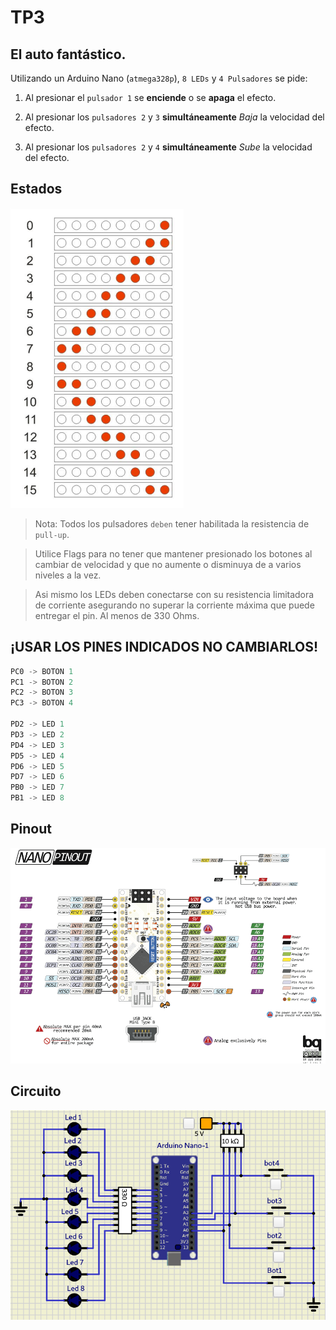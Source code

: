 # TP3

## El auto fantástico. 

Utilizando un Arduino Nano (`atmega328p`), `8 LEDs` y `4 Pulsadores` se pide:

1. Al presionar el `pulsador 1` se **enciende** o se **apaga** el efecto.

2.  Al presionar los `pulsadores 2` y `3` **simultáneamente** *Baja* la velocidad del efecto.

3. Al presionar los `pulsadores 2` y `4` **simultáneamente** *Sube* la velocidad del efecto.

## Estados
![estados](estados.png "estados")

> Nota: Todos los pulsadores `deben` tener habilitada la resistencia de `pull-up`.

> Utilice Flags para no tener que mantener presionado los botones al cambiar de velocidad y que no aumente o disminuya de a varios niveles a la vez. 

> Asi mismo los LEDs deben conectarse con su resistencia limitadora de corriente asegurando no superar la corriente máxima que puede entregar el pin. Al menos de 330 Ohms.

## ¡USAR LOS PINES INDICADOS NO CAMBIARLOS!

``` C
PC0 -> BOTON 1 
PC1 -> BOTON 2 
PC2 -> BOTON 3 
PC3 -> BOTON 4

PD2 -> LED 1   
PD3 -> LED 2 
PD4 -> LED 3
PD5 -> LED 4 
PD6 -> LED 5 
PD7 -> LED 6
PB0 -> LED 7
PB1 -> LED 8

```
## Pinout

![PINOUT](Arduino-Nano-Pinout.png "pinout")

## Circuito

![Circuito](circuito.png "circuito")